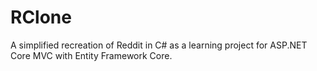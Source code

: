 # RClone
A simplified recreation of Reddit in C# as a learning project for ASP.NET Core MVC with Entity Framework Core.
